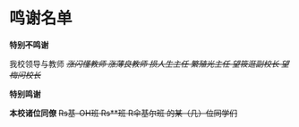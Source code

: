 # 鸣谢名单

**特别<s>不</s>鸣谢**

我校领导与教师 *<s>涨闪懂教师 涨薄良教师 损人生主任 繁殖光主任 望筱逛副校长 望梅问校长</s>*

**特别鸣谢**

**本校诸位同僚** <s>Rs基-OH班 Rs**班 R伞基尔班 的某（几）位同学们</s> 
